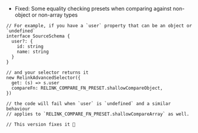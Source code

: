 * Fixed: Some equality checking presets when comparing against non-object or non-array types

```tsx
// For example, if you have a `user` property that can be an object or `undefined`
interface SourceSchema {
  user?: { 
    id: string
    name: string
  }
}

// and your selector returns it
new RelinkAdvancedSelector({
  get: (s) => s.user
  compareFn: RELINK_COMPARE_FN_PRESET.shallowCompareObject,
})

// the code will fail when `user` is `undefined` and a similar behaviour
// applies to `RELINK_COMPARE_FN_PRESET.shallowCompareArray` as well.

// This version fixes it 🎉

```

